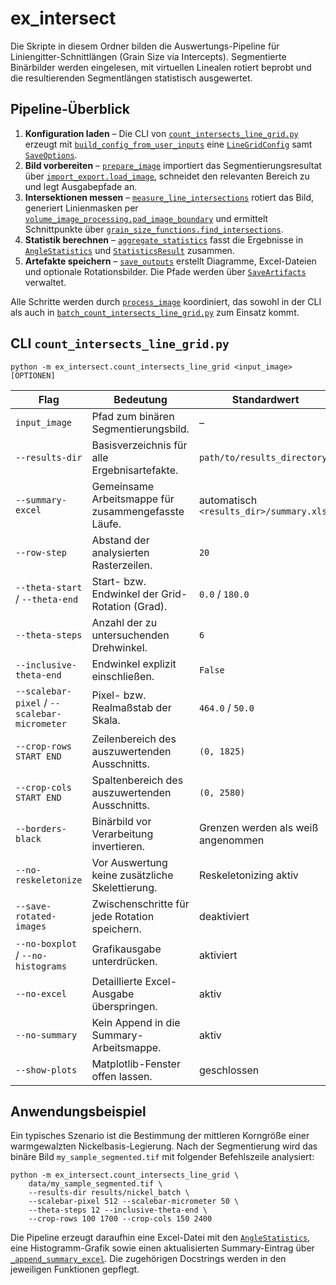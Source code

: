 # ex_intersect

Die Skripte in diesem Ordner bilden die Auswertungs-Pipeline für
Liniengitter-Schnittlängen (Grain Size via Intercepts). Segmentierte Binärbilder
werden eingelesen, mit virtuellen Linealen rotiert beprobt und die resultierenden
Segmentlängen statistisch ausgewertet.

## Pipeline-Überblick

1. **Konfiguration laden** – Die CLI von
   [`count_intersects_line_grid.py`](./count_intersects_line_grid.py) erzeugt mit
   [`build_config_from_user_inputs`](./count_intersects_line_grid.py#L29)
   eine [`LineGridConfig`](./line_grid_pipeline.py#L19) samt
   [`SaveOptions`](./line_grid_pipeline.py#L102).
2. **Bild vorbereiten** – [`prepare_image`](./line_grid_pipeline.py#L207)
   importiert das Segmentierungsresultat über
   [`import_export.load_image`](../imppy3d_functions/import_export.py#L6), schneidet
   den relevanten Bereich zu und legt Ausgabepfade an.
3. **Intersektionen messen** – [`measure_line_intersections`](./line_grid_pipeline.py#L270)
   rotiert das Bild, generiert Linienmasken per
   [`volume_image_processing.pad_image_boundary`](../imppy3d_functions/volume_image_processing.py#L4)
   und ermittelt Schnittpunkte über
   [`grain_size_functions.find_intersections`](../imppy3d_functions/grain_size_functions.py#L6).
4. **Statistik berechnen** – [`aggregate_statistics`](./line_grid_pipeline.py#L337)
   fasst die Ergebnisse in [`AngleStatistics`](./line_grid_pipeline.py#L68)
   und [`StatisticsResult`](./line_grid_pipeline.py#L86) zusammen.
5. **Artefakte speichern** – [`save_outputs`](./line_grid_pipeline.py#L413)
   erstellt Diagramme, Excel-Dateien und optionale Rotationsbilder. Die Pfade
   werden über [`SaveArtifacts`](./line_grid_pipeline.py#L116) verwaltet.

Alle Schritte werden durch [`process_image`](./line_grid_pipeline.py#L475)
koordiniert, das sowohl in der CLI als auch in
[`batch_count_intersects_line_grid.py`](./batch_count_intersects_line_grid.py)
zum Einsatz kommt.

## CLI `count_intersects_line_grid.py`

```
python -m ex_intersect.count_intersects_line_grid <input_image> [OPTIONEN]
```

| Flag | Bedeutung | Standardwert |
| --- | --- | --- |
| `input_image` | Pfad zum binären Segmentierungsbild. | – |
| `--results-dir` | Basisverzeichnis für alle Ergebnisartefakte. | `path/to/results_directory` |
| `--summary-excel` | Gemeinsame Arbeitsmappe für zusammengefasste Läufe. | automatisch `<results_dir>/summary.xlsx` |
| `--row-step` | Abstand der analysierten Rasterzeilen. | `20` |
| `--theta-start` / `--theta-end` | Start- bzw. Endwinkel der Grid-Rotation (Grad). | `0.0` / `180.0` |
| `--theta-steps` | Anzahl der zu untersuchenden Drehwinkel. | `6` |
| `--inclusive-theta-end` | Endwinkel explizit einschließen. | `False` |
| `--scalebar-pixel` / `--scalebar-micrometer` | Pixel- bzw. Realmaßstab der Skala. | `464.0` / `50.0` |
| `--crop-rows START END` | Zeilenbereich des auszuwertenden Ausschnitts. | `(0, 1825)` |
| `--crop-cols START END` | Spaltenbereich des auszuwertenden Ausschnitts. | `(0, 2580)` |
| `--borders-black` | Binärbild vor Verarbeitung invertieren. | Grenzen werden als weiß angenommen |
| `--no-reskeletonize` | Vor Auswertung keine zusätzliche Skelettierung. | Reskeletonizing aktiv |
| `--save-rotated-images` | Zwischenschritte für jede Rotation speichern. | deaktiviert |
| `--no-boxplot` / `--no-histograms` | Grafikausgabe unterdrücken. | aktiviert |
| `--no-excel` | Detaillierte Excel-Ausgabe überspringen. | aktiv |
| `--no-summary` | Kein Append in die Summary-Arbeitsmappe. | aktiv |
| `--show-plots` | Matplotlib-Fenster offen lassen. | geschlossen |

## Anwendungsbeispiel

Ein typisches Szenario ist die Bestimmung der mittleren Korngröße einer
warmgewalzten Nickelbasis-Legierung. Nach der Segmentierung wird das binäre Bild
`my_sample_segmented.tif` mit folgender Befehlszeile analysiert:

```
python -m ex_intersect.count_intersects_line_grid \
    data/my_sample_segmented.tif \
    --results-dir results/nickel_batch \
    --scalebar-pixel 512 --scalebar-micrometer 50 \
    --theta-steps 12 --inclusive-theta-end \
    --crop-rows 100 1700 --crop-cols 150 2400
```

Die Pipeline erzeugt daraufhin eine Excel-Datei mit den
[`AngleStatistics`](./line_grid_pipeline.py#L68), eine Histogramm-Grafik sowie
einen aktualisierten Summary-Eintrag über
[`_append_summary_excel`](./line_grid_pipeline.py#L643). Die zugehörigen
Docstrings werden in den jeweiligen Funktionen gepflegt.
